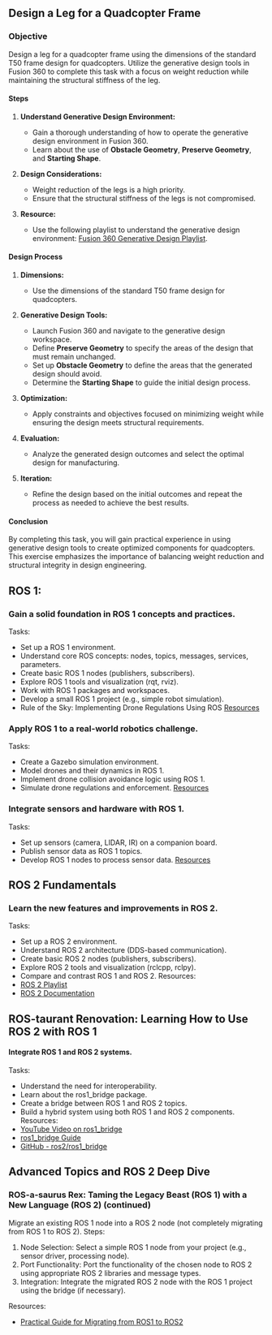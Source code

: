 ## Design a Leg for a Quadcopter Frame

### Objective

Design a leg for a quadcopter frame using the dimensions of the standard T50 frame design for quadcopters. Utilize the generative design tools in Fusion 360 to complete this task with a focus on weight reduction while maintaining the structural stiffness of the leg.

#### Steps

1. **Understand Generative Design Environment:**
   - Gain a thorough understanding of how to operate the generative design environment in Fusion 360.
   - Learn about the use of **Obstacle Geometry**, **Preserve Geometry**, and **Starting Shape**.

2. **Design Considerations:**
   - Weight reduction of the legs is a high priority.
   - Ensure that the structural stiffness of the legs is not compromised.

3. **Resource:**
   - Use the following playlist to understand the generative design environment: [Fusion 360 Generative Design Playlist](https://www.youtube.com/watch?v=sps-OR60fVU&list=PLEzzQIuBvBkr7tNcgERS9IIxLSPbb8A6M).

#### Design Process

1. **Dimensions:**
   - Use the dimensions of the standard T50 frame design for quadcopters.

2. **Generative Design Tools:**
   - Launch Fusion 360 and navigate to the generative design workspace.
   - Define **Preserve Geometry** to specify the areas of the design that must remain unchanged.
   - Set up **Obstacle Geometry** to define the areas that the generated design should avoid.
   - Determine the **Starting Shape** to guide the initial design process.

3. **Optimization:**
   - Apply constraints and objectives focused on minimizing weight while ensuring the design meets structural requirements.

4. **Evaluation:**
   - Analyze the generated design outcomes and select the optimal design for manufacturing.

5. **Iteration:**
   - Refine the design based on the initial outcomes and repeat the process as needed to achieve the best results.

#### Conclusion

By completing this task, you will gain practical experience in using generative design tools to create optimized components for quadcopters. This exercise emphasizes the importance of balancing weight reduction and structural integrity in design engineering.

## ROS 1:
### Gain a solid foundation in ROS 1 concepts and practices.
Tasks:
* Set up a ROS 1 environment.
* Understand core ROS concepts: nodes, topics, messages, services, parameters.
* Create basic ROS 1 nodes (publishers, subscribers).
* Explore ROS 1 tools and visualization (rqt, rviz).
* Work with ROS 1 packages and workspaces.
* Develop a small ROS 1 project (e.g., simple robot simulation).
* Rule of the Sky: Implementing Drone Regulations Using ROS
  [Resources](https://www.ros.org/)

### Apply ROS 1 to a real-world robotics challenge.
Tasks:
* Create a Gazebo simulation environment.
* Model drones and their dynamics in ROS 1.
* Implement drone collision avoidance logic using ROS 1.
* Simulate drone regulations and enforcement.
  [Resources](https://gazebosim.org/home)


### Integrate sensors and hardware with ROS 1.
Tasks:
* Set up sensors (camera, LIDAR, IR) on a companion board.
* Publish sensor data as ROS 1 topics.
* Develop ROS 1 nodes to process sensor data.
 [Resources](https://github.com/Intelligent-Quads/iq_tutorials)

## ROS 2 Fundamentals

### Learn the new features and improvements in ROS 2.
Tasks:
* Set up a ROS 2 environment.
* Understand ROS 2 architecture (DDS-based communication).
* Create basic ROS 2 nodes (publishers, subscribers).
* Explore ROS 2 tools and visualization (rclcpp, rclpy).
* Compare and contrast ROS 1 and ROS 2.
Resources:
* [ROS 2 Playlist](https://www.youtube.com/playlist?list=PLLSegLrePWgJudpPUof4-nVFHGkB62Izy)
* [ROS 2 Documentation](https://docs.ros.org/en/humble/index.html)

## ROS-taurant Renovation: Learning How to Use ROS 2 with ROS 1
#### Integrate ROS 1 and ROS 2 systems.
Tasks:
* Understand the need for interoperability.
* Learn about the ros1_bridge package.
* Create a bridge between ROS 1 and ROS 2 topics.
* Build a hybrid system using both ROS 1 and ROS 2 components.
Resources:
* [YouTube Video on ros1_bridge](https://www.youtube.com/watch?v=sJLvv1xtjSM)
* [ros1_bridge Guide](https://docs.ros.org/en/humble/How-To-Guides/Using-ros1_bridge-Jammy-upstream.html)
* [GitHub - ros2/ros1_bridge](https://github.com/ros2/ros1_bridge#example-1-run-the-bridge-and-the-example-talker-and-listener)

## Advanced Topics and ROS 2 Deep Dive
### ROS-a-saurus Rex: Taming the Legacy Beast (ROS 1) with a New Language (ROS 2) (continued)
Migrate an existing ROS 1 node into a ROS 2 node (not completely migrating from ROS 1 to ROS 2).
Steps:
1. Node Selection: Select a simple ROS 1 node from your project (e.g., sensor driver, processing node).
2. Port Functionality: Port the functionality of the chosen node to ROS 2 using appropriate ROS 2 libraries and message types.
3. Integration: Integrate the migrated ROS 2 node with the ROS 1 project using the bridge (if necessary).

Resources: 
* [Practical Guide for Migrating from ROS1 to ROS2](https://admantium.medium.com/robot-operating-system-practical-guide-for-migrating-from-ros1-to-ros2-2fe93aca9363)
